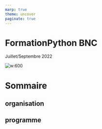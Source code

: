 ```yaml
---
marp: true
theme: uncover
paginate: true
---
```


<!--header: Kampus-training-->
<!--footer: yduprat@gmail.com-->
# FormationPython BNC 

Juillet/Septembre 2022


![w:600](https://www.python.org/static/community_logos/python-logo-generic.svg)


# Sommaire

## organisation

## programme

